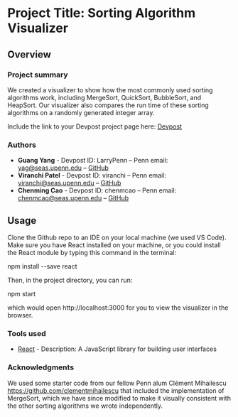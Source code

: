 # Project Title: Sorting Algorithm Visualizer

## Overview

### Project summary

We created a visualizer to show how the most commonly used sorting algorithms work, including MergeSort, QuickSort, BubbleSort, and HeapSort. Our visualizer also compares the run time of these sorting algorithms on a randomly generated integer array.  

Include the link to your Devpost project page here: [Devpost](https://devpost.com/software/sorting-algorithm-visualizer)

### Authors

* **Guang Yang** - Devpost ID: LarryPenn – Penn email: yag@seas.upenn.edu – [GitHub](https://github.com/LarryPenn)
* **Viranchi Patel** - Devpost ID: viranchi  – Penn email: viranchi@seas.upenn.edu  – [GitHub](https://github.com/Viranchi299)
* **Chenming Cao** - Devpost ID: chenmcao – Penn email: chenmcao@seas.upenn.edu – [GitHub](https://github.com/chenming-cao)

## Usage

Clone the Github repo to an IDE on your local machine (we used VS Code). Make sure you have React installed on your machine, or you could install the React module by typing this command in the terminal:

npm install --save react

Then, in the project directory, you can run:

npm start

which would open http://localhost:3000 for you to view the visualizer in the browser.

### Tools used

* [React](https://reactjs.org/) - Description: A JavaScript library for building user interfaces


### Acknowledgments

We used some starter code from our fellow Penn alum Clément Mihailescu https://github.com/clementmihailescu that included the implementation of MergeSort, which we have since modified to make it visually consistent with the other sorting algorithms we wrote independently. 
